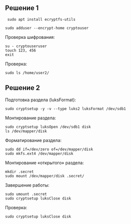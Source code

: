 ## Решение 1
```
 sudo apt install ecryptfs-utils
```
```
sudo adduser --encrypt-home cryptouser
```
Проверка шифрования:  
```
su - cryptouseruser
touch 123, 456
exit
```
Проверка:  
```
sudo ls /home/user2/
```

## Решение 2
Подготовка раздела (luksFormat):  
```
sudo cryptsetup -y -v --type luks2 luksFormat /dev/sdb1
```
Монтирование раздела:
```
sudo cryptsetup luksOpen /dev/sdb1 disk
ls /dev/mapper/disk
```
Форматирование раздела:  
```
sudo dd if=/dev/zero of=/dev/mapper/disk
sudo mkfs.ext4 /dev/mapper/disk
```
Монтирование «открытого» раздела:  
```
mkdir .secret
sudo mount /dev/mapper/disk .secret/
```
Завершение работы:  
```
sudo umount .secret
sudo cryptsetup luksClose disk
```
Проверка:  
```
sudo cryptsetup luksClose disk
```


